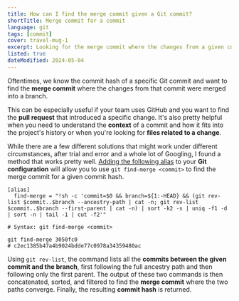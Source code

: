 ```yaml
---
title: How can I find the merge commit given a Git commit?
shortTitle: Merge commit for a commit
language: git
tags: [commit]
cover: travel-mug-1
excerpt: Looking for the merge commit where the changes from a given commit were merged into a branch? Here's how you can find it.
listed: true
dateModified: 2024-05-04
---
```


Oftentimes, we know the commit hash of a specific Git commit and want to find the **merge commit** where the changes from that commit were merged into a branch.

This can be especially useful if your team uses GitHub and you want to find the **pull request** that introduced a specific change. It's also pretty helpful when you need to understand the **context** of a commit and how it fits into the project's history or when you're looking for **files related to a change**.

While there are a few different solutions that might work under different circumstances, after trial and error and a whole lot of Googling, I found a method that works pretty well. [Adding the following alias](/git/s/aliases) to your **Git configuration** will allow you to use `git find-merge <commit>` to find the merge commit for a given commit hash.

```editorconfig [~/.gitconfig]
[alias]
  find-merge = "!sh -c 'commit=$0 && branch=${1:-HEAD} && (git rev-list $commit..$branch --ancestry-path | cat -n; git rev-list $commit..$branch --first-parent | cat -n) | sort -k2 -s | uniq -f1 -d | sort -n | tail -1 | cut -f2'"
```

```shell
# Syntax: git find-merge <commit>

git find-merge 3050fc0
# c2ec1385b47a4b9024bdde77c0978a34359480ac
```

Using `git rev-list`, the command lists all the **commits between the given commit and the branch**, first following the full ancestry path and then following only the first parent. The output of these two commands is then concatenated, sorted, and filtered to find the **merge commit** where the two paths converge. Finally, the resulting **commit hash** is returned.
